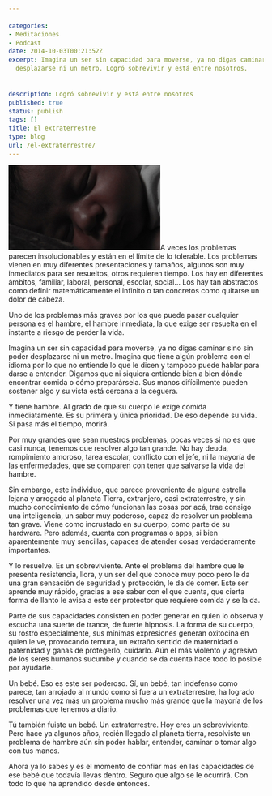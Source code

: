 ```yaml
---

categories:
- Meditaciones
- Podcast
date: 2014-10-03T00:21:52Z
excerpt: Imagina un ser sin capacidad para moverse, ya no digas caminar sino sin poder
  desplazarse ni un metro. Logró sobrevivir y está entre nosotros.


description: Logró sobrevivir y está entre nosotros
published: true
status: publish
tags: []
title: El extraterrestre
type: blog
url: /el-extraterrestre/
---
```


<img class=" size-medium wp-image-1413 alignright" src="/img/sleeping-380918_1280-300x168.jpg" alt="sleeping-380918_1280" width="300" height="168" />A veces los problemas parecen insolucionables y están en el límite de lo tolerable. Los problemas vienen en muy diferentes presentaciones y tamaños, algunos son muy inmediatos para ser resueltos, otros requieren tiempo. Los hay en diferentes ámbitos, familiar, laboral, personal, escolar, social… Los hay tan abstractos como definir matemáticamente el infinito o tan concretos como quitarse un dolor de cabeza.

Uno de los problemas más graves por los que puede pasar cualquier persona es el hambre, el hambre inmediata, la que exige ser resuelta en el instante a riesgo de perder la vida.

Imagina un ser sin capacidad para moverse, ya no digas caminar sino sin poder desplazarse ni un metro. Imagina que tiene algún problema con el idioma por lo que no entiende lo que le dicen y tampoco puede hablar para darse a entender. Digamos que ni siquiera entiende bien a bien dónde encontrar comida o cómo preparársela. Sus manos difícilmente pueden sostener algo y su vista está cercana a la ceguera.

Y tiene hambre. Al grado de que su cuerpo le exige comida inmediatamente. Es su primera y única prioridad. De eso depende su vida. Si pasa más el tiempo, morirá.

Por muy grandes que sean nuestros problemas, pocas veces si no es que casi nunca, tenemos que resolver algo tan grande. No hay deuda, rompimiento amoroso, tarea escolar, conflicto con el jefe, ni la mayoría de las enfermedades, que se comparen con tener que salvarse la vida del hambre.

Sin embargo, este individuo, que parece proveniente de alguna estrella lejana y arrogado al planeta Tierra, extranjero, casi extraterrestre, y sin mucho conocimiento de cómo funcionan las cosas por acá, trae consigo una inteligencia, un saber muy poderoso, capaz de resolver un problema tan grave. Viene como incrustado en su cuerpo, como parte de su hardware. Pero además, cuenta con programas o apps, si bien aparentemente muy sencillas, capaces de atender cosas verdaderamente importantes.

Y lo resuelve. Es un sobreviviente. Ante el problema del hambre que le presenta resistencia, llora, y un ser del que conoce muy poco pero le da una gran sensación de seguridad y protección, le da de comer. Este ser aprende muy rápido, gracias a ese saber con el que cuenta, que cierta forma de llanto le avisa a este ser protector que requiere comida y se la da.

Parte de sus capacidades consisten en poder generar en quien lo observa y escucha una suerte de trance, de fuerte hipnosis. La forma de su cuerpo, su rostro especialmente, sus mínimas expresiones generan oxitocina en quien le ve, provocando ternura, un extraño sentido de maternidad o paternidad y ganas de protegerlo, cuidarlo. Aún el más violento y agresivo de los seres humanos sucumbe y cuando se da cuenta hace todo lo posible por ayudarle.

Un bebé. Eso es este ser poderoso. Sí, un bebé, tan indefenso como parece, tan arrojado al mundo como si fuera un extraterrestre, ha logrado resolver una vez más un problema mucho más grande que la mayoría de los problemas que tenemos a diario.

Tú también fuiste un bebé. Un extraterrestre. Hoy eres un sobreviviente. Pero hace ya algunos años, recién llegado al planeta tierra, resolviste un problema de hambre aún sin poder hablar, entender, caminar o tomar algo con tus manos.

Ahora ya lo sabes y es el momento de confiar más en las capacidades de ese bebé que todavía llevas dentro. Seguro que algo se le ocurrirá. Con todo lo que ha aprendido desde entonces.
